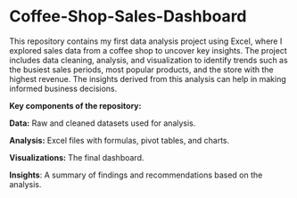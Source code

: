 # Coffee-Shop-Sales-Dashboard
This repository contains my first data analysis project using Excel, where I explored sales data from a coffee shop to uncover key insights. The project includes data cleaning, analysis, and visualization to identify trends such as the busiest sales periods, most popular products, and the store with the highest revenue. The insights derived from this analysis can help in making informed business decisions.


**Key components of the repository:**


**Data:** Raw and cleaned datasets used for analysis.


**Analysis:** Excel files with formulas, pivot tables, and charts.


**Visualizations:** The final dashboard.


**Insights**: A summary of findings and recommendations based on the analysis.

